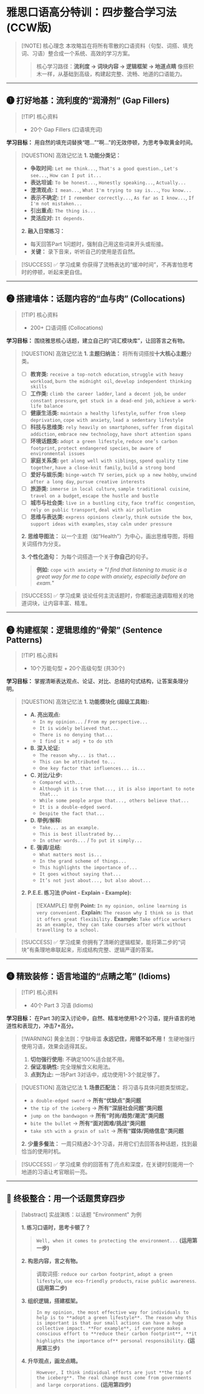 # 雅思口语高分特训：四步整合学习法 (CCW版)

> [!NOTE] 核心理念
> 本攻略旨在将所有零散的口语资料（句型、词搭、填充词、习语）整合成一个系统、高效的学习方案。
> > 核心学习路径：**流利度 → 词块内容 → 逻辑框架 → 地道点睛**
> 像搭积木一样，从基础到高级，构建起完整、流畅、地道的口语能力。

---

## ❶ 打好地基：流利度的“润滑剂” (Gap Fillers)

> [!TIP] 核心资料
> - 20个 Gap Fillers (口语填充词)

**学习目标：** 用自然的填充词替换“嗯…”“啊…”的无效停顿，为思考争取黄金时间。

> [!QUESTION] 高效记忆法
> **1. 功能分类记：**
> - **争取时间:** `Let me think...`, `That's a good question.`, `Let's see...`, `How can I put it...`
> - **表达坦诚:** `To be honest...`, `Honestly speaking...`, `Actually...`
> - **澄清观点:** `I mean...`, `What I'm trying to say is...`, `You know...`
> - **表示不确定:** `If I remember correctly...`, `As far as I know...`, `If I'm not mistaken...`
> - **引出重点:** `The thing is...`
> - **灵活应对:** `It depends.`
> 
> **2. 融入日常练习：**
> - 每天回答Part 1问题时，强制自己用这些词来开头或衔接。
> - **关键：** 录下音来，听听自己的使用是否自然。

> [!SUCCESS] ✅ 学习成果
> 你获得了流畅表达的“缓冲时间”，不再害怕思考时的停顿，听起来更自信。

---

## ❷ 搭建墙体：话题内容的“血与肉” (Collocations)

> [!TIP] 核心资料
> - 200+ 口语词搭 (Collocations)

**学习目标：** 围绕雅思核心话题，建立自己的“词汇模块库”，让回答言之有物。

> [!QUESTION] 高效记忆法
> **1. 主题归纳法：** 将所有词搭按**十大核心主题**分类。
>  - [ ] **教育类:** `receive a top-notch education`, `struggle with heavy workload`, `burn the midnight oil`, `develop independent thinking skills`
>  - [ ] **工作类:** `climb the career ladder`, `land a decent job`, `be under constant pressure`, `get stuck in a dead-end job`, `achieve a work-life balance`
>  - [ ] **健康生活类:** `maintain a healthy lifestyle`, `suffer from sleep deprivation`, `cope with anxiety`, `lead a sedentary lifestyle`
>  - [ ] **科技与思维类:** `rely heavily on smartphones`, `suffer from digital addiction`, `embrace new technology`, `have short attention spans`
>  - [ ] **环境话题类:** `adopt a green lifestyle`, `reduce one’s carbon footprint`, `protect endangered species`, `be aware of environmental issues`
>  - [ ] **家庭关系类:** `get along well with siblings`, `spend quality time together`, `have a close-knit family`, `build a strong bond`
>  - [ ] **爱好与娱乐类:** `binge-watch TV series`, `pick up a new hobby`, `unwind after a long day`, `pursue creative interests`
>  - [ ] **旅游类:** `immerse in local culture`, `sample traditional cuisine`, `travel on a budget`, `escape the hustle and bustle`
>  - [ ] **城市与社会类:** `live in a bustling city`, `face traffic congestion`, `rely on public transport`, `deal with air pollution`
>  - [ ] **思维与表达类:** `express opinions clearly`, `think outside the box`, `support ideas with examples`, `stay calm under pressure`
> 
> **2. 思维导图法：** 以一个主题（如“Health”）为中心，画出思维导图，将相关词搭作为分支。
> 
> **3. 个性化造句：** 为每个词搭造一个关于**你自己**的句子。
> > **例如:** `cope with anxiety` -> "*I find that listening to music is a great way for me to cope with anxiety, especially before an exam.*"

> [!SUCCESS] ✅ 学习成果
> 谈论任何主流话题时，你都能迅速调取相关的地道词块，让内容丰富、精准。

---

## ❸ 构建框架：逻辑思维的“骨架” (Sentence Patterns)

> [!TIP] 核心资料
> - 10个万能句型 + 20个高级句型 (共30个)

**学习目标：** 掌握清晰表达观点、论证、对比、总结的句式结构，让答案条理分明。

> [!QUESTION] 高效记忆法
> **1. 功能模块化 (超级工具箱):**
> - **A. 亮出观点:**
>   - `In my opinion...` / `From my perspective...`
>   - `It is widely believed that...`
>   - `There is no denying that...`
>   - `I find it + adj + to do sth`
> - **B. 深入论证:**
>   - `The reason why... is that...`
>   - `This can be attributed to...`
>   - `One key factor that influences... is...`
> - **C. 对比/让步:**
>   - `Compared with...`
>   - `Although it is true that..., it is also important to note that...`
>   - `While some people argue that..., others believe that...`
>   - `It is a double-edged sword.`
>   - `Despite the fact that...`
> - **D. 举例/解释:**
>   - `Take... as an example.`
>   - `This is best illustrated by...`
>   - `In other words...` / `To put it simply...`
> - **E. 强调/总结:**
>   - `What matters most is...`
>   - `In the grand scheme of things...`
>   - `This highlights the importance of...`
>   - `It goes without saying that...`
>   - `It’s not just about..., but also about...`
> 
> **2. P.E.E. 练习法 (Point - Explain - Example):**
> > [!EXAMPLE] 举例
> > **Point:** `In my opinion, online learning is very convenient.`
> > **Explain:** `The reason why I think so is that it offers great flexibility.`
> > **Example:** `Take office workers as an example, they can take courses after work without travelling to a school.`

> [!SUCCESS] ✅ 学习成果
> 你拥有了清晰的逻辑框架，能将第二步的“词块”有条理地串联起来，形成结构完整、逻辑严谨的答案。

---

## ❹ 精致装修：语言地道的“点睛之笔” (Idioms)

> [!TIP] 核心资料
> - 40个 Part 3 习语 (Idioms)

**学习目标：** 在Part 3的深入讨论中，自然、精准地使用1-2个习语，提升语言的地道性和表现力，冲击7+高分。

> [!WARNING] 黄金法则：宁缺毋滥
> **永远记住，用错不如不用！** 生硬地强行使用习语，效果会适得其反。
> 1.  **切勿强行使用:** 不确定100%适合就不用。
> 2.  **保证准确性:** 完全理解含义和用法。
> 3.  **点到为止:** 一场Part 3对话中，成功使用1-3个就足够了。

> [!QUESTION] 高效记忆法
> **1. 场景匹配法：** 将习语与具体问题类型绑定。
> - `a double-edged sword` -> **所有“优缺点”类问题**
> - `the tip of the iceberg` -> **所有“深层社会问题”类问题**
> - `jump on the bandwagon` -> **所有“时尚/趋势/潮流”类问题**
> - `bite the bullet` -> **所有“面对困难/挑战”类问题**
> - `take sth with a grain of salt` -> **所有“媒体/网络信息”类问题**
>
> **2. 少量多餐法：** 一周只精通2-3个习语，并用它们去回答各种话题，找到最恰当的使用时机。

> [!SUCCESS] ✅ 学习成果
> 你的回答有了亮点和深度，在关键时刻能用一个地道的习语让考官眼前一亮。

---

## 🏁 终极整合：用一个话题贯穿四步

> [!abstract] 实战演练：以话题 "Environment" 为例
> 
> **1. 练习口语时，思考卡顿了？**
>  > `Well, when it comes to protecting the environment...` **(运用第一步)**
> 
> **2. 构思内容，言之有物。**
>  > 调取词搭: `reduce our carbon footprint`, `adopt a green lifestyle`, `use eco-friendly products`, `raise public awareness`. **(运用第二步)**
> 
> **3. 组织逻辑，搭建框架。**
>  > `In my opinion, the most effective way for individuals to help is to **adopt a green lifestyle**. The reason why this is important is that our small actions can have a huge collective impact. **For example**, if everyone makes a conscious effort to **reduce their carbon footprint**, **it highlights the importance of** personal responsibility.` **(运用第三步)**
> 
> **4. 升华观点，画龙点睛。**
>  > `However, I think individual efforts are just **the tip of the iceberg**. The real change must come from governments and large corporations.` **(运用第四步)**